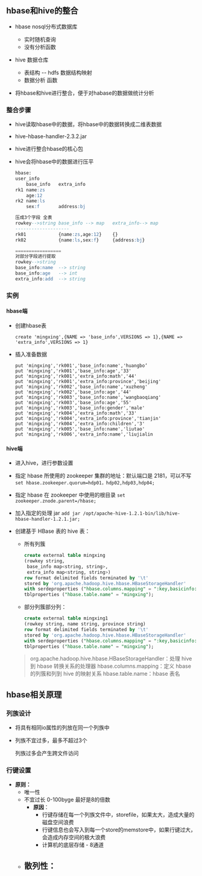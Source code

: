 ## hbase和hive的整合

- hbase nosql分布式数据库
    - 实时随机查询
    - 没有分析函数
- hive 数据仓库
    - 表结构  -- hdfs 数据结构映射
    - 数据分析 函数

- 将hbase和hive进行整合，便于对habase的数据做统计分析

### 整合步骤

- hive读取hbase中的数据，将hbase中的数据转换成二维表数据

- hive-hbase-handler-2.3.2.jar

- hive进行整合hbase的核心包

- hive会将hbase中的数据进行压平

    ```sql
    hbase:
    user_info
    	base_info	extra_info
    rk1	name:zs
    	age:12
    rk2	name:ls
    	sex:f		address:bj
    
    压成3个字段 全表
    rowkey-->string	base_info --> map	extra_info--> map
    --------------------
    rk01			{name:zs,age:12}	{}
    rk02			{name:ls,sex:f}		{address:bj}
    
    =================
    对部分字段进行提取 
    rowkey-->string	
    base_info:name	--> string
    base_info:age	--> int
    extra_info:add	--> string
    
    ```

### 实例

#### hbase端

- 创建hbase表

    `create 'mingxing',{NAME => 'base_info',VERSIONS => 1},{NAME => 'extra_info',VERSIONS => 1}`

- 插入准备数据

    ```shell
    put 'mingxing','rk001','base_info:name','huangbo‘
    put 'mingxing','rk001','base_info:age','33'
    put 'mingxing','rk001','extra_info:math','44'
    put 'mingxing','rk001','extra_info:province','beijing'
    put 'mingxing','rk002','base_info:name','xuzheng'
    put 'mingxing','rk002','base_info:age','44'
    put 'mingxing','rk003','base_info:name','wangbaoqiang'
    put 'mingxing','rk003','base_info:age','55'
    put 'mingxing','rk003','base_info:gender','male'
    put 'mingxing','rk004','extra_info:math','33'
    put 'mingxing','rk004','extra_info:province','tianjin'
    put 'mingxing','rk004','extra_info:children','3'
    put 'mingxing','rk005','base_info:name','liutao'
    put 'mingxing','rk006','extra_info:name','liujialin
    ```

#### hive端

- 进入hive，进行参数设置
- 指定 hbase 所使用的 zookeeper 集群的地址：默认端口是 2181，可以不写
    `set hbase.zookeeper.quorum=hdp01，hdp02,hdp03,hdp04;`

- 指定 hbase 在 zookeeper 中使用的根目录
    `set zookeeper.znode.parent=/hbase;`

- 加入指定的处理 jar
    `add jar /opt/apache-hive-1.2.1-bin/lib/hive-hbase-handler-1.2.1.jar;`

- 创建基于 HBase 表的 hive 表：

    - 所有列簇

        ```sql
        create external table mingxing
        (rowkey string, 
         base_info map<string, string>, 
         extra_info map<string, string>) 
        row format delimited fields terminated by '\t' 
        stored by 'org.apache.hadoop.hive.hbase.HBaseStorageHandler' 
        with serdeproperties ("hbase.columns.mapping" = ":key,basicinfo:,extrainfo:") 
        tblproperties ("hbase.table.name" = "mingxing");
        ```

    - 部分列簇部分列：

        ```sql
        create external table mingxing1
        (rowkey string, name string, province string) 
        row format delimited fields terminated by '\t' 
        stored by 'org.apache.hadoop.hive.hbase.HBaseStorageHandler' 
        with serdeproperties ("hbase.columns.mapping" = ":key,basicinfo:name,extrainfo:province") 
        tblproperties ("hbase.table.name" = "mingxing");
        ```

    > org.apache.hadoop.hive.hbase.HBaseStorageHandler：处理 hive 到 hbase 转换关系的处理器
    > hbase.columns.mapping：定义 hbase 的列簇和列到 hive 的映射关系
    > hbase.table.name：hbase 表名



## hbase相关原理





### 列族设计

- 将具有相同io属性的列放在同一个列族中

- 列族不宜过多，最多不超过3个

    列族过多会产生跨文件访问

### 行键设置

- **原则：**
    - 唯一性
    - 不宜过长 0-100byge 最好是8的倍数
        - **原因**：
            - 行键存储在每一个列族文件中，storefile，如果太大，造成大量的磁盘空间浪费
            - 行键信息也会写入到每一个store的memstore中，如果行键过大，会造成内存空间的极大浪费
            - 计算机的底层存储 - 8通道
    - **散列性**：
        - 